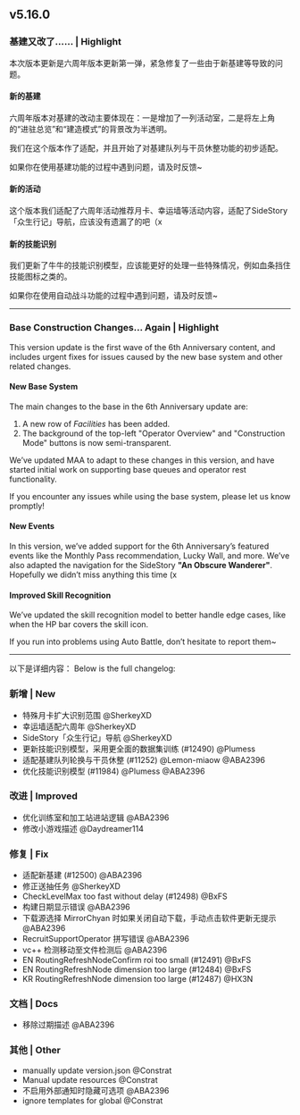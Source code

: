 ## v5.16.0

### 基建又改了…… | Highlight

本次版本更新是六周年版本更新第一弹，紧急修复了一些由于新基建等导致的问题。

#### 新的基建

六周年版本对基建的改动主要体现在：一是增加了一列活动室，二是将左上角的“进驻总览”和“建造模式”的背景改为半透明。

我们在这个版本作了适配，并且开始了对基建队列与干员休整功能的初步适配。

如果你在使用基建功能的过程中遇到问题，请及时反馈~

#### 新的活动

这个版本我们适配了六周年活动推荐月卡、幸运墙等活动内容，适配了SideStory「众生行记」导航，应该没有遗漏了的吧（x

#### 新的技能识别

我们更新了牛牛的技能识别模型，应该能更好的处理一些特殊情况，例如血条挡住技能图标之类的。

如果你在使用自动战斗功能的过程中遇到问题，请及时反馈~

----

### Base Construction Changes… Again | Highlight

This version update is the first wave of the 6th Anniversary content, and includes urgent fixes for issues caused by the new base system and other related changes.

#### New Base System

The main changes to the base in the 6th Anniversary update are:  
1. A new row of *Facilities* has been added.  
2. The background of the top-left "Operator Overview" and "Construction Mode" buttons is now semi-transparent.

We’ve updated MAA to adapt to these changes in this version, and have started initial work on supporting base queues and operator rest functionality.

If you encounter any issues while using the base system, please let us know promptly!

#### New Events

In this version, we’ve added support for the 6th Anniversary’s featured events like the Monthly Pass recommendation, Lucky Wall, and more. We’ve also adapted the navigation for the SideStory **"An Obscure Wanderer"**. Hopefully we didn’t miss anything this time (x

#### Improved Skill Recognition

We’ve updated the skill recognition model to better handle edge cases, like when the HP bar covers the skill icon.

If you run into problems using Auto Battle, don’t hesitate to report them~

----

以下是详细内容：
Below is the full changelog:

### 新增 | New

* 特殊月卡扩大识别范围 @SherkeyXD
* 幸运墙适配六周年 @SherkeyXD
* SideStory「众生行记」导航 @SherkeyXD
* 更新技能识别模型，采用更全面的数据集训练 (#12490) @Plumess
* 适配基建队列轮换与干员休整 (#11252) @Lemon-miaow @ABA2396
* 优化技能识别模型 (#11984) @Plumess @ABA2396

### 改进 | Improved

* 优化训练室和加工站进站逻辑 @ABA2396
* 修改小游戏描述 @Daydreamer114

### 修复 | Fix

* 适配新基建 (#12500) @ABA2396
* 修正送抽任务 @SherkeyXD
* CheckLevelMax too fast without delay (#12498) @BxFS
* 构建日期显示错误 @ABA2396
* 下载源选择 MirrorChyan 时如果关闭自动下载，手动点击软件更新无提示 @ABA2396
* RecruitSupportOperator 拼写错误 @ABA2396
* vc++ 检测移动至文件检测后 @ABA2396
* EN RoutingRefreshNodeConfirm roi too small (#12491) @BxFS
* EN RoutingRefreshNode dimension too large (#12484) @BxFS
* KR RoutingRefreshNode dimension too large (#12487) @HX3N

### 文档 | Docs

* 移除过期描述 @ABA2396

### 其他 | Other

* manually update version.json @Constrat
* Manual update resources @Constrat
* 不启用外部通知时隐藏可选项 @ABA2396
* ignore templates for global @Constrat
